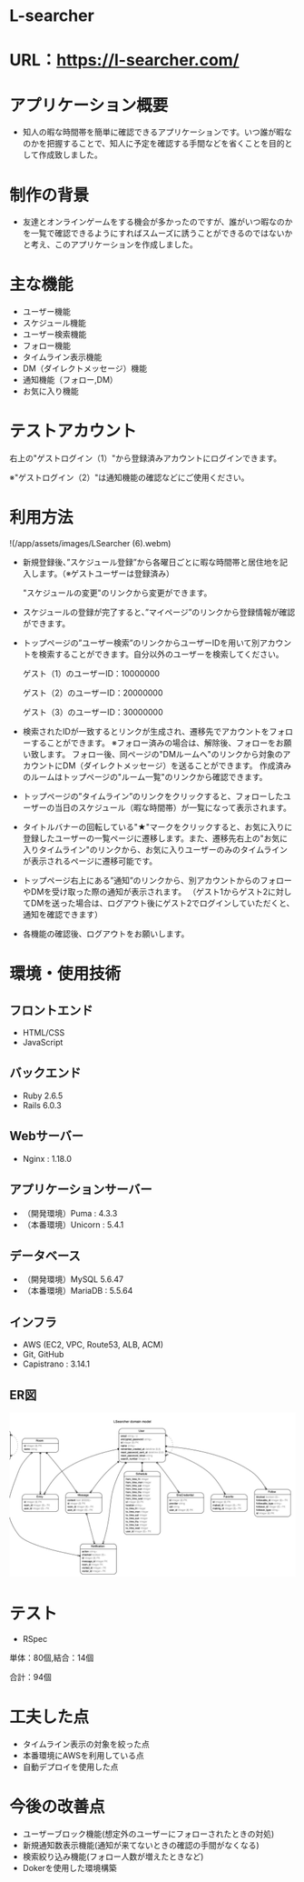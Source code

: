# L-searcher

# URL：https://l-searcher.com/

# アプリケーション概要
- 知人の暇な時間帯を簡単に確認できるアプリケーションです。いつ誰が暇なのかを把握することで、知人に予定を確認する手間などを省くことを目的として作成致しました。

# 制作の背景
- 友達とオンラインゲームをする機会が多かったのですが、誰がいつ暇なのかを一覧で確認できるようにすればスムーズに誘うことができるのではないかと考え、このアプリケーションを作成しました。

# 主な機能
- ユーザー機能
- スケジュール機能
- ユーザー検索機能
- フォロー機能
- タイムライン表示機能
- DM（ダイレクトメッセージ）機能
- 通知機能（フォロー,DM）
- お気に入り機能

# テストアカウント

右上の"ゲストログイン（1）"から登録済みアカウントにログインできます。

※"ゲストログイン（2）"は通知機能の確認などにご使用ください。

# 利用方法

!(/app/assets/images/LSearcher (6).webm)
- 新規登録後、”スケジュール登録”から各曜日ごとに暇な時間帯と居住地を記入します。（※ゲストユーザーは登録済み）
 
  "スケジュールの変更"のリンクから変更ができます。

- スケジュールの登録が完了すると、”マイページ”のリンクから登録情報が確認ができます。

- トップページの”ユーザー検索”のリンクからユーザーIDを用いて別アカウントを検索することができます。自分以外のユーザーを検索してください。

  ゲスト（1）のユーザーID：10000000
  
  ゲスト（2）のユーザーID：20000000
  
  ゲスト（3）のユーザーID：30000000

- 検索されたIDが一致するとリンクが生成され、遷移先でアカウントをフォローすることができます。
※フォロー済みの場合は、解除後、フォローをお願い致します。
フォロー後、同ページの"DMルームへ"のリンクから対象のアカウントにDM（ダイレクトメッセージ）を送ることができます。
作成済みのルームはトップページの"ルーム一覧"のリンクから確認できます。

- トップページの”タイムライン”のリンクをクリックすると、フォローしたユーザーの当日のスケジュール（暇な時間帯）が一覧になって表示されます。

- タイトルバナーの回転している"★"マークをクリックすると、お気に入りに登録したユーザーの一覧ページに遷移します。また、遷移先右上の"お気に入りタイムライン"のリンクから、お気に入りユーザーのみのタイムラインが表示されるページに遷移可能です。

- トップページ右上にある”通知”のリンクから、別アカウントからのフォローやDMを受け取った際の通知が表示されます。  （ゲスト1からゲスト2に対してDMを送った場合は、ログアウト後にゲスト2でログインしていただくと、通知を確認できます）

- 各機能の確認後、ログアウトをお願いします。


# 環境・使用技術

## フロントエンド  
- HTML/CSS
- JavaScript

## バックエンド  
- Ruby 2.6.5
- Rails 6.0.3

## Webサーバー  
- Nginx : 1.18.0

## アプリケーションサーバー  
- （開発環境）Puma : 4.3.3
- （本番環境）Unicorn : 5.4.1

## データベース  
- （開発環境）MySQL 5.6.47
- （本番環境）MariaDB : 5.5.64

## インフラ  
- AWS (EC2, VPC, Route53, ALB, ACM)
- Git, GitHub
- Capistrano : 3.14.1

## ER図

![ER](/app/assets/images/l-searcher.png)

# テスト
- RSpec

単体：80個,結合：14個

合計：94個

# 工夫した点
- タイムライン表示の対象を絞った点
- 本番環境にAWSを利用している点
- 自動デプロイを使用した点

# 今後の改善点
- ユーザーブロック機能(想定外のユーザーにフォローされたときの対処)
- 新規通知数表示機能(通知が来てないときの確認の手間がなくなる)
- 検索絞り込み機能(フォロー人数が増えたときなど)
- Dokerを使用した環境構築



